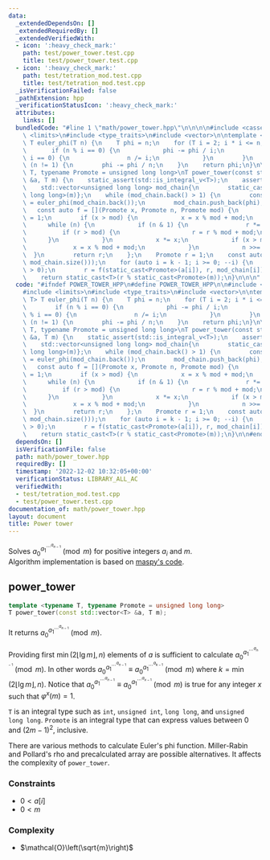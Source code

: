 ```yaml
---
data:
  _extendedDependsOn: []
  _extendedRequiredBy: []
  _extendedVerifiedWith:
  - icon: ':heavy_check_mark:'
    path: test/power_tower.test.cpp
    title: test/power_tower.test.cpp
  - icon: ':heavy_check_mark:'
    path: test/tetration_mod.test.cpp
    title: test/tetration_mod.test.cpp
  _isVerificationFailed: false
  _pathExtension: hpp
  _verificationStatusIcon: ':heavy_check_mark:'
  attributes:
    links: []
  bundledCode: "#line 1 \"math/power_tower.hpp\"\n\n\n\n#include <cassert>\n#include\
    \ <limits>\n#include <type_traits>\n#include <vector>\n\ntemplate <typename T>\
    \ T euler_phi(T n) {\n    T phi = n;\n    for (T i = 2; i * i <= n; i++) {\n \
    \       if (n % i == 0) {\n            phi -= phi / i;\n            while (n %\
    \ i == 0) {\n                n /= i;\n            }\n        }\n    }\n    if\
    \ (n != 1) {\n        phi -= phi / n;\n    }\n    return phi;\n}\n\ntemplate <typename\
    \ T, typename Promote = unsigned long long>\nT power_tower(const std::vector<T>\
    \ &a, T m) {\n    static_assert(std::is_integral_v<T>);\n    assert(m > 0);\n\
    \    std::vector<unsigned long long> mod_chain{\n        static_cast<unsigned\
    \ long long>(m)};\n    while (mod_chain.back() > 1) {\n        const auto phi\
    \ = euler_phi(mod_chain.back());\n        mod_chain.push_back(phi);\n    }\n \
    \   const auto f = [](Promote x, Promote n, Promote mod) {\n        Promote r\
    \ = 1;\n        if (x > mod) {\n            x = x % mod + mod;\n        }\n  \
    \      while (n) {\n            if (n & 1) {\n                r *= x;\n      \
    \          if (r > mod) {\n                    r = r % mod + mod;\n          \
    \      }\n            }\n            x *= x;\n            if (x > mod) {\n   \
    \             x = x % mod + mod;\n            }\n            n >>= 1;\n      \
    \  }\n        return r;\n    };\n    Promote r = 1;\n    const auto k = static_cast<int>(std::min(a.size(),\
    \ mod_chain.size()));\n    for (auto i = k - 1; i >= 0; --i) {\n        assert(a[i]\
    \ > 0);\n        r = f(static_cast<Promote>(a[i]), r, mod_chain[i]);\n    }\n\
    \    return static_cast<T>(r % static_cast<Promote>(m));\n}\n\n\n"
  code: "#ifndef POWER_TOWER_HPP\n#define POWER_TOWER_HPP\n\n#include <cassert>\n\
    #include <limits>\n#include <type_traits>\n#include <vector>\n\ntemplate <typename\
    \ T> T euler_phi(T n) {\n    T phi = n;\n    for (T i = 2; i * i <= n; i++) {\n\
    \        if (n % i == 0) {\n            phi -= phi / i;\n            while (n\
    \ % i == 0) {\n                n /= i;\n            }\n        }\n    }\n    if\
    \ (n != 1) {\n        phi -= phi / n;\n    }\n    return phi;\n}\n\ntemplate <typename\
    \ T, typename Promote = unsigned long long>\nT power_tower(const std::vector<T>\
    \ &a, T m) {\n    static_assert(std::is_integral_v<T>);\n    assert(m > 0);\n\
    \    std::vector<unsigned long long> mod_chain{\n        static_cast<unsigned\
    \ long long>(m)};\n    while (mod_chain.back() > 1) {\n        const auto phi\
    \ = euler_phi(mod_chain.back());\n        mod_chain.push_back(phi);\n    }\n \
    \   const auto f = [](Promote x, Promote n, Promote mod) {\n        Promote r\
    \ = 1;\n        if (x > mod) {\n            x = x % mod + mod;\n        }\n  \
    \      while (n) {\n            if (n & 1) {\n                r *= x;\n      \
    \          if (r > mod) {\n                    r = r % mod + mod;\n          \
    \      }\n            }\n            x *= x;\n            if (x > mod) {\n   \
    \             x = x % mod + mod;\n            }\n            n >>= 1;\n      \
    \  }\n        return r;\n    };\n    Promote r = 1;\n    const auto k = static_cast<int>(std::min(a.size(),\
    \ mod_chain.size()));\n    for (auto i = k - 1; i >= 0; --i) {\n        assert(a[i]\
    \ > 0);\n        r = f(static_cast<Promote>(a[i]), r, mod_chain[i]);\n    }\n\
    \    return static_cast<T>(r % static_cast<Promote>(m));\n}\n\n#endif // POWER_TOWER_HPP\n"
  dependsOn: []
  isVerificationFile: false
  path: math/power_tower.hpp
  requiredBy: []
  timestamp: '2022-12-02 10:32:05+00:00'
  verificationStatus: LIBRARY_ALL_AC
  verifiedWith:
  - test/tetration_mod.test.cpp
  - test/power_tower.test.cpp
documentation_of: math/power_tower.hpp
layout: document
title: Power tower
---
```


Solves ${ a_0 }^{ { a_1 }^{ { \cdots }^{ a_{n-1} } } }\pmod m$ for positive integers $a_i$ and $m$.  
Algorithm implementation is based on [maspy's code](https://maspypy.github.io/library/mod/tetration.hpp).

power_tower
---
```cpp
template <typename T, typename Promote = unsigned long long>
T power_tower(const std::vector<T> &a, T m);
```

It returns ${ a_0 }^{ { a_1 }^{ { \cdots }^{ a_{ n-1 } } } }\pmod m$.

Providing first $\min(2\lfloor\lg{m}\rfloor, n)$ elements of $a$ is sufficient to calculate ${ a_0 }^{ { a_1 }^{ {\cdots }^{ a_{n-1} } } }\pmod m$. In other words ${a_0}^{ {a_1}^{ {\cdots}^{a_{n-1} } } } \equiv {a_0}^{ {a_1}^{ {\cdots}^{a_{k-1} } } } \pmod m$ where $k = \min(2\lfloor\lg{m}\rfloor, n)$. Notice that ${a_0}^{ {a_1}^{ {\cdots}^{a_{n-1} } } } \equiv {a_0}^{ {a_1}^{ {\cdots}^{a_{x-1} } } } \pmod m$ is true for any integer $x$ such that $\varphi^x(m) = 1$.

`T` is an integral type such as `int`, `unsigned int`, `long long`, and `unsigned long long`. `Promote` is an integral type that can express values between $0$ and $(2m-1)^2$, inclusive.

There are various methods to calculate Euler's phi function. Miller-Rabin and Pollard's rho and precalculated array are possible alternatives. It affects the complexity of `power_tower`.

### Constraints
+ $0 < a[i]$
+ $0 < m$

### Complexity
+ $\mathcal{O}\left(\sqrt{m}\right)$
